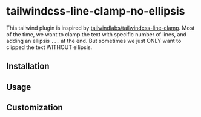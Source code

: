 # tailwindcss-line-clamp-no-ellipsis

This tailwind plugin is inspired by [tailwindlabs/tailwindcss-line-clamp](https://github.com/tailwindlabs/tailwindcss-line-clamp/tree/master). Most of the time, we want to clamp the text with specific number of lines, and adding an ellipsis `...` at the end. But sometimes we just ONLY want to clipped the text WITHOUT ellipsis.

## Installation

## Usage

## Customization
